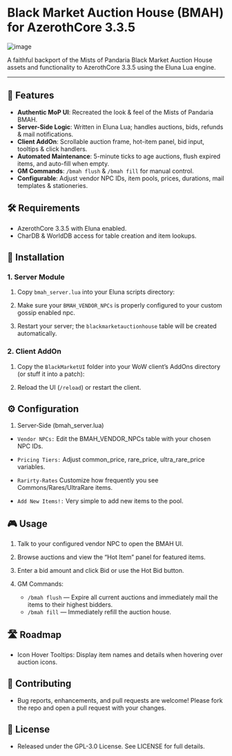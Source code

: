# Black Market Auction House (BMAH) for AzerothCore 3.3.5
![image](https://github.com/user-attachments/assets/d5b71450-5871-45fd-ba70-578a0bc2831a)

A faithful backport of the Mists of Pandaria Black Market Auction House assets and functionality to AzerothCore 3.3.5 using the Eluna Lua engine.

---

## 🌟 Features

- **Authentic MoP UI**: Recreated the look & feel of the Mists of Pandaria BMAH.  
- **Server-Side Logic**: Written in Eluna Lua; handles auctions, bids, refunds & mail notifications.  
- **Client AddOn**: Scrollable auction frame, hot-item panel, bid input, tooltips & click handlers.  
- **Automated Maintenance**: 5-minute ticks to age auctions, flush expired items, and auto-fill when empty.  
- **GM Commands**: `/bmah flush` & `/bmah fill` for manual control.  
- **Configurable**: Adjust vendor NPC IDs, item pools, prices, durations, mail templates & stationeries.  

## 🛠️ Requirements

- AzerothCore 3.3.5 with Eluna enabled.  
- CharDB & WorldDB access for table creation and item lookups.  

## 🚀 Installation

### 1. Server Module

1. Copy `bmah_server.lua` into your Eluna scripts directory:

2. Make sure your  `BMAH_VENDOR_NPCs` is properly configured to your custom gossip enabled npc.
   
3. Restart your server; the `blackmarketauctionhouse` table will be created automatically.

### 2. Client AddOn

1. Copy the `BlackMarketUI` folder into your WoW client’s AddOns directory (or stuff it into a patch):
   
2. Reload the UI (`/reload`) or restart the client.

## ⚙️ Configuration

1. Server‑Side (bmah_server.lua)

- `Vendor NPCs:` Edit the BMAH_VENDOR_NPCs table with your chosen NPC IDs.

- `Pricing Tiers:` Adjust common_price, rare_price, ultra_rare_price variables.

- `Rarirty-Rates` Customize how frequently you see Commons/Rares/UltraRare items.
  
- `Add New Items!:` Very simple to add new items to the pool.

## 🎮 Usage

1. Talk to your configured vendor NPC to open the BMAH UI.

2. Browse auctions and view the “Hot Item” panel for featured items.

3. Enter a bid amount and click Bid or use the Hot Bid button.

4. GM Commands:
   - `/bmah flush` — Expire all current auctions and immediately mail the items to their highest bidders. 
   - `/bmah fill`  — Immediately refill the auction house.

## 🛣️ Roadmap

- Icon Hover Tooltips: Display item names and details when hovering over auction icons.

## 🤝 Contributing

- Bug reports, enhancements, and pull requests are welcome! Please fork the repo and open a pull request with your changes.

## 📄 License

- Released under the GPL-3.0 License. See LICENSE for full details.
